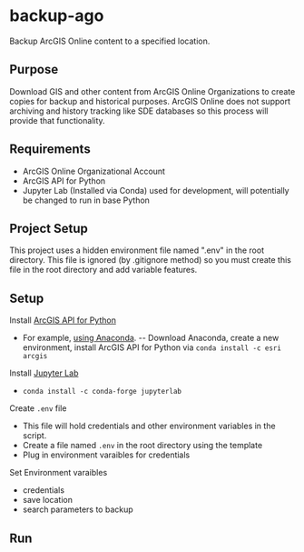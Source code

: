 # backup-ago
 Backup ArcGIS Online content to a specified location. 


## Purpose

Download GIS and other content from ArcGIS Online Organizations to create copies for backup and historical purposes. ArcGIS Online does not support archiving and history tracking like SDE databases so this process will provide that functionality. 

## Requirements
- ArcGIS Online Organizational Account  
- ArcGIS API for Python
- Jupyter Lab (Installed via Conda) used for development, will potentially be changed to run in base Python

## Project Setup
This project uses a hidden environment file named ".env" in the root directory. This file is ignored (by .gitignore method) so you must create this file in the root directory and add variable features.


## Setup

Install [ArcGIS API for Python](https://developers.arcgis.com/python/guide/install-and-set-up/)
- For example, [using Anaconda](https://developers.arcgis.com/python/guide/install-and-set-up/).
-- Download Anaconda, create a new environment, install ArcGIS API for Python via `conda install -c esri arcgis`

Install [Jupyter Lab](https://jupyterlab.readthedocs.io/en/stable/getting_started/installation.html)
- `conda install -c conda-forge jupyterlab`

Create `.env` file
- This file will hold credentials and other environment variables in the script.
- Create a file named `.env` in the root directory using the template
- Plug in environment varaibles for credentials

Set Environment varaibles
- credentials
- save location
- search parameters to backup

## Run

